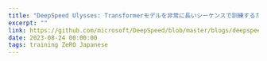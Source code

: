 ```yaml
---
title: "DeepSpeed Ulysses: Transformerモデルを非常に長いシーケンスで訓練するための最適化"
excerpt: ""
link: https://github.com/microsoft/DeepSpeed/blob/master/blogs/deepspeed-ulysses/japanese/README.md
date: 2023-08-24 00:00:00
tags: training ZeRO Japanese
---
```

